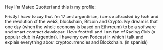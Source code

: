 Hey I'm Mateo Quotteri and this is my profile:


Fristly I have to say that i'm 17 and argentinian, i am so attracted by tech and the revolution of the web3, blockchain, Bitcoin and Crypto.
My dream is that one day (when the whole economy is based on Ethereum) to be a software and smart contract developer.
I love football and I am fan of Racing Club (a popular club in Argentina).
I have my own Podcast in which i talk and explain everything about cryptocurrencies and Blockchain. (in spanish)

